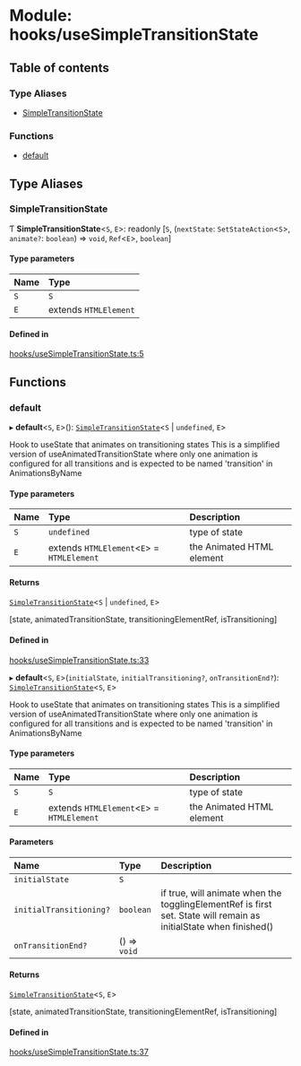# Module: hooks/useSimpleTransitionState

## Table of contents

### Type Aliases

- [SimpleTransitionState](../wiki/hooks.useSimpleTransitionState#simpletransitionstate)

### Functions

- [default](../wiki/hooks.useSimpleTransitionState#default)

## Type Aliases

### SimpleTransitionState

Ƭ **SimpleTransitionState**<`S`, `E`\>: readonly [`S`, (`nextState`: `SetStateAction`<`S`\>, `animate?`: `boolean`) => `void`, `Ref`<`E`\>, `boolean`]

#### Type parameters

| Name | Type |
| :------ | :------ |
| `S` | `S` |
| `E` | extends `HTMLElement` |

#### Defined in

[hooks/useSimpleTransitionState.ts:5](https://github.com/tristanjohnson849/react-controlled-animations/blob/1674950/src/lib/hooks/useSimpleTransitionState.ts#L5)

## Functions

### default

▸ **default**<`S`, `E`\>(): [`SimpleTransitionState`](../wiki/hooks.useSimpleTransitionState#simpletransitionstate)<`S` \| `undefined`, `E`\>

Hook to useState that animates on transitioning states
This is a simplified version of useAnimatedTransitionState where only one animation is configured for all transitions and is expected to be named 'transition' in AnimationsByName

#### Type parameters

| Name | Type | Description |
| :------ | :------ | :------ |
| `S` | `undefined` | type of state |
| `E` | extends `HTMLElement`<`E`\> = `HTMLElement` | the Animated HTML element |

#### Returns

[`SimpleTransitionState`](../wiki/hooks.useSimpleTransitionState#simpletransitionstate)<`S` \| `undefined`, `E`\>

[state, animatedTransitionState, transitioningElementRef, isTransitioning]

#### Defined in

[hooks/useSimpleTransitionState.ts:33](https://github.com/tristanjohnson849/react-controlled-animations/blob/1674950/src/lib/hooks/useSimpleTransitionState.ts#L33)

▸ **default**<`S`, `E`\>(`initialState`, `initialTransitioning?`, `onTransitionEnd?`): [`SimpleTransitionState`](../wiki/hooks.useSimpleTransitionState#simpletransitionstate)<`S`, `E`\>

Hook to useState that animates on transitioning states
This is a simplified version of useAnimatedTransitionState where only one animation is configured for all transitions and is expected to be named 'transition' in AnimationsByName

#### Type parameters

| Name | Type | Description |
| :------ | :------ | :------ |
| `S` | `S` | type of state |
| `E` | extends `HTMLElement`<`E`\> = `HTMLElement` | the Animated HTML element |

#### Parameters

| Name | Type | Description |
| :------ | :------ | :------ |
| `initialState` | `S` |  |
| `initialTransitioning?` | `boolean` | if true, will animate when the togglingElementRef is first set. State will remain as initialState when finished() |
| `onTransitionEnd?` | () => `void` |  |

#### Returns

[`SimpleTransitionState`](../wiki/hooks.useSimpleTransitionState#simpletransitionstate)<`S`, `E`\>

[state, animatedTransitionState, transitioningElementRef, isTransitioning]

#### Defined in

[hooks/useSimpleTransitionState.ts:37](https://github.com/tristanjohnson849/react-controlled-animations/blob/1674950/src/lib/hooks/useSimpleTransitionState.ts#L37)
